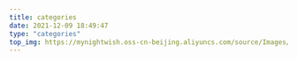 ```yaml
---
title: categories
date: 2021-12-09 18:49:47
type: "categories"
top_img: https://mynightwish.oss-cn-beijing.aliyuncs.com/source/Images/special_top.webp
---
```

